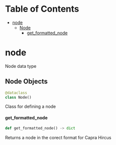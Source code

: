# Table of Contents

* [node](#node)
  * [Node](#node.Node)
    * [get\_formatted\_node](#node.Node.get_formatted_node)

<a id="node"></a>

# node

Node data type

<a id="node.Node"></a>

## Node Objects

```python
@dataclass
class Node()
```

Class for defining a node

<a id="node.Node.get_formatted_node"></a>

#### get\_formatted\_node

```python
def get_formatted_node() -> dict
```

Returns a node in the corect format for Capra Hircus

